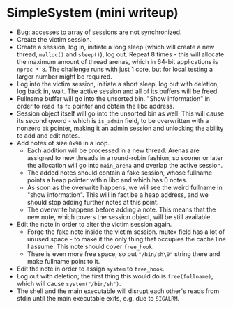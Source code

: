 # SimpleSystem (mini writeup)

* Bug: accesses to array of sessions are not synchronized.
* Create the victim session.
* Create a session, log in, initiate a long sleep (which will create a new
  thread, `malloc()` and `sleep()`), log out. Repeat 8 times - this will
  allocate the maximum amount of thread arenas, which in 64-bit applications is
  `nproc * 8`. The challenge runs with just 1 core, but for local testing a
  larger number might be required.
* Log into the victim session, initiate a short sleep, log out with deletion,
  log back in, wait. The active session and all of its buffers will be freed.
* Fullname buffer will go into the unsorted bin. "Show information" in order to
  read its `fd` pointer and obtain the libc address.
* Session object itself will go into the unsorted bin as well. This will cause
  its second qword - which is `is_admin` field, to be overwritten with a
  nonzero `bk` pointer, making it an admin session and unlocking the ability to
  add and edit notes.
* Add notes of size `0x90` in a loop.
  * Each addition will be processed in a new thread. Arenas are assigned to new
    threads in a round-robin fashion, so sooner or later the allocation will go
    into `main_arena` and overlap the active session.
  * The added notes should contain a fake session, whose fullname points a heap
    pointer within libc and which has 0 notes.
  * As soon as the overwrite happens, we will see the weird fullname in "show
    information". This will in fact be a heap address, and we should stop
    adding further notes at this point.
  * The overwrite happens before adding a note. This means that the new note,
    which covers the session object, will be still available.
* Edit the note in order to alter the victim session again.
  * Forge the fake note inside the victim session. mutex field has a lot of
    unused space - to make it the only thing that occupies the cache line I
    assume. This note should cover `free_hook`.
  * There is even more free space, so put `"/bin/sh\0"` string there and make
    fullname point to it.
* Edit the note in order to assign `system` to `free_hook`.
* Log out with deletion; the first thing this would do is `free(fullname)`,
  which will cause `system("/bin/sh")`.
* The shell and the main executable will disrupt each other's reads from stdin
  until the main executable exits, e.g. due to `SIGALRM`.

